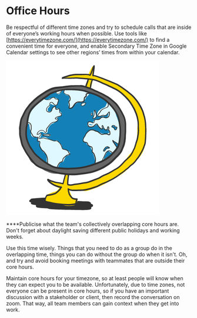 # Office Hours

Be respectful of different time zones and try to schedule calls that are inside of everyone’s working hours when possible. Use tools like [https://everytimezone.com/](https://everytimezone.com/) to find a convenient time for everyone, and enable Secondary Time Zone in Google Calendar settings to see other regions’ times from within your calendar.

![](../.gitbook/assets/globe_01.png)

**‌**Publicise what the team's collectively overlapping core hours are. Don't forget about daylight saving different public holidays and working weeks.  

Use this time wisely. Things that you need to do as a group do in the overlapping time, things you can do without the group do when it isn't. Oh, and try and avoid booking meetings with teammates that are outside their core hours.  

Maintain core hours for your timezone, so at least people will know when they can expect you to be available. Unfortunately, due to time zones, not everyone can be present in core hours, so if you have an important discussion with a stakeholder or client, then record the conversation on zoom. That way, all team members can gain context when they get into work.  
  


